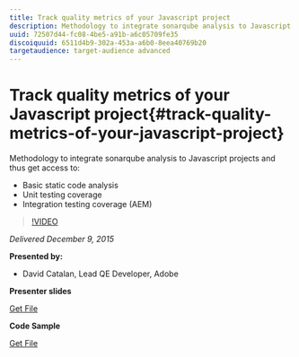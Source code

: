 ```yaml
---
title: Track quality metrics of your Javascript project
description: Methodology to integrate sonarqube analysis to Javascript projects and thus get access to • Basic static code analysis • Unit testing coverage • Integration testing coverage (AEM)
uuid: 72507d44-fc08-4be5-a91b-a6c05709fe35
discoiquuid: 6511d4b9-302a-453a-a6b0-8eea40769b20
targetaudience: target-audience advanced
---
```

# Track quality metrics of your Javascript project{#track-quality-metrics-of-your-javascript-project}

Methodology to integrate sonarqube analysis to Javascript projects and thus get access to:

* Basic static code analysis 
* Unit testing coverage 
* Integration testing coverage (AEM)

>[!VIDEO](https://video.tv.adobe.com/v/19372/?quality=9)

*Delivered December 9, 2015*

**Presented by:**

* David Catalan, Lead QE Developer, Adobe

**Presenter slides**

[Get File](assets/aem-gems-js-quality-metrics-12-9-15.pdf)

**Code Sample**

[Get File](assets/com-adobe-granite-ui-utils-timing-with-licenses.zip)
<!--
[Get back to the Overview](https://helpx.adobe.com/experience-manager/kt/eseminars/gems/aem-index.html)
-->
